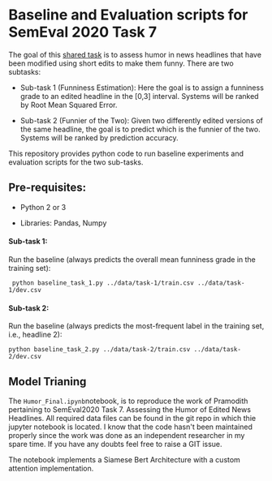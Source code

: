# Baseline and Evaluation scripts for SemEval 2020 Task 7

The goal of this <a href="https://competitions.codalab.org/competitions/20970">shared task</a> is to assess humor in news headlines that have been modified using short edits to make them funny. There are two subtasks:

* Sub-task 1 (Funniness Estimation): Here the goal is to assign a funniness grade to an edited headline in the [0,3] interval. Systems will be ranked by Root Mean Squared Error.

* Sub-task 2 (Funnier of the Two): Given two differently edited versions of the same headline, the goal is to predict which is the funnier of the two. Systems will be ranked by prediction accuracy.

This repository provides python code to run baseline experiments and evaluation scripts for the two sub-tasks.

## Pre-requisites:
* Python 2 or 3

* Libraries: Pandas, Numpy

#### Sub-task 1:
Run the baseline (always predicts the overall mean funniness grade in the training set):

```
 python baseline_task_1.py ../data/task-1/train.csv ../data/task-1/dev.csv
```

#### Sub-task 2:
Run the baseline (always predicts the most-frequent label in the training set, i.e., headline 2):

```
python baseline_task_2.py ../data/task-2/train.csv ../data/task-2/dev.csv
```

## Model Trianing
The `Humor_Final.ipynb`notebook, is to reproduce the work of Pramodith pertaining to SemEval2020 Task 7. Assessing the Humor of Edited News Headlines. All required data files can be found in the git repo in which thie jupyter notebook is located. I know that the code hasn't been maintained properly since the work was done as an independent researcher in my spare time. If you have any doubts feel free to raise a GIT issue.

The notebook implements a Siamese Bert Architecture with a custom attention implementation.
